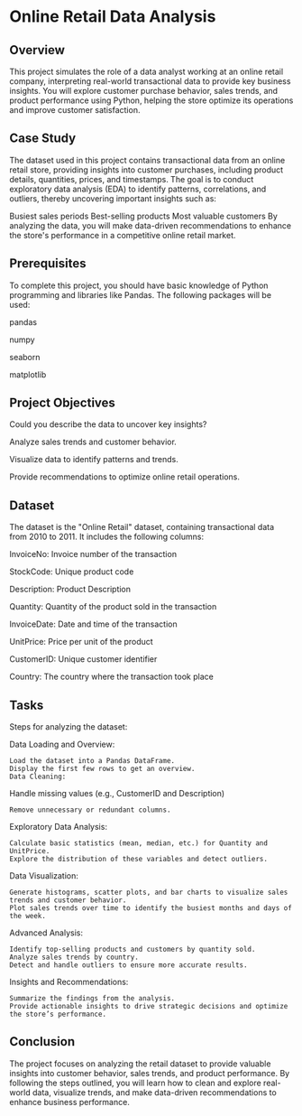 # Online Retail Data Analysis

## Overview
This project simulates the role of a data analyst working at an online retail company, interpreting real-world transactional data to provide key business insights. You will explore customer purchase behavior, sales trends, and product performance using Python, helping the store optimize its operations and improve customer satisfaction.

## Case Study
The dataset used in this project contains transactional data from an online retail store, providing insights into customer purchases, including product details, quantities, prices, and timestamps. The goal is to conduct exploratory data analysis (EDA) to identify patterns, correlations, and outliers, thereby uncovering important insights such as:

  Busiest sales periods
  Best-selling products
  Most valuable customers
By analyzing the data, you will make data-driven recommendations to enhance the store's performance in a competitive online retail market.

## Prerequisites
To complete this project, you should have basic knowledge of Python programming and libraries like Pandas. The following packages will be used:

  pandas
  
  numpy
  
  seaborn
  
  matplotlib
  
## Project Objectives
  Could you describe the data to uncover key insights?
  
  Analyze sales trends and customer behavior.
  
  Visualize data to identify patterns and trends.
  
  Provide recommendations to optimize online retail operations.

## Dataset
The dataset is the "Online Retail" dataset, containing transactional data from 2010 to 2011. It includes the following columns:

  InvoiceNo: Invoice number of the transaction
  
  StockCode: Unique product code
  
  Description: Product Description
  
  Quantity: Quantity of the product sold in the transaction
  
  InvoiceDate: Date and time of the transaction
  
  UnitPrice: Price per unit of the product
  
  CustomerID: Unique customer identifier
  
  Country: The country where the transaction took place

## Tasks
Steps for analyzing the dataset:

  Data Loading and Overview:

    Load the dataset into a Pandas DataFrame.
    Display the first few rows to get an overview.
    Data Cleaning:

  Handle missing values (e.g., CustomerID and Description)
    
    Remove unnecessary or redundant columns.

  Exploratory Data Analysis:

    Calculate basic statistics (mean, median, etc.) for Quantity and UnitPrice.
    Explore the distribution of these variables and detect outliers.
  
  Data Visualization:

    Generate histograms, scatter plots, and bar charts to visualize sales trends and customer behavior.
    Plot sales trends over time to identify the busiest months and days of the week.

  Advanced Analysis:

    Identify top-selling products and customers by quantity sold.
    Analyze sales trends by country.
    Detect and handle outliers to ensure more accurate results.

  Insights and Recommendations:

    Summarize the findings from the analysis.
    Provide actionable insights to drive strategic decisions and optimize the store’s performance.
## Conclusion
The project focuses on analyzing the retail dataset to provide valuable insights into customer behavior, sales trends, and product performance. By following the steps outlined, you will learn how to clean and explore real-world data, visualize trends, and make data-driven recommendations to enhance business performance.
